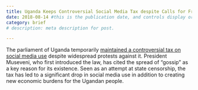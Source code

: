 ```yaml
---
title: Uganda Keeps Controversial Social Media Tax despite Calls for Freedom of Expression
date: 2018-08-14 #this is the publication date, and controls display order.
category: brief
# description: meta description for post.

---
```


The parliament of Uganda temporarily [maintained a controversial tax on social media use][link] despite widespread protests against it. President Museveni, who first introduced the law, has cited the spread of “gossip” as a key reason for its existence. Seen as an attempt at state censorship, the tax has led to a significant drop in social media use in addition to creating new economic burdens for the Ugandan people.

[link]: https://www.wired.com/story/uganda-social-media-tax-stays-for-now/